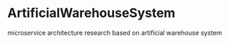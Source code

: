 # ArtificialWarehouseSystem
microservice architecture research based on artificial warehouse system
